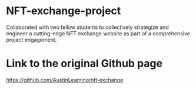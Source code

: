 # NFT-exchange-project
Collaborated with two fellow students to collectively strategize and engineer a cutting-edge NFT exchange website as part of a comprehensive project engagement.

# Link to the original Github page
https://github.com/AustinLeaming/nft-exchange
